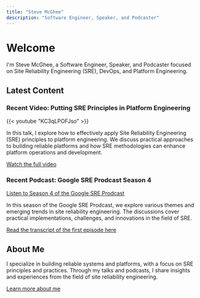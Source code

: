 ```yaml
---
title: "Steve McGhee"
description: "Software Engineer, Speaker, and Podcaster"
---
```


# Welcome

I'm Steve McGhee, a Software Engineer, Speaker, and Podcaster focused on Site Reliability Engineering (SRE), DevOps, and Platform Engineering.

## Latest Content

### Recent Video: Putting SRE Principles in Platform Engineering

{{< youtube "KC3qLPOFJso" >}}

In this talk, I explore how to effectively apply Site Reliability Engineering (SRE) principles to platform engineering. We discuss practical approaches to building reliable platforms and how SRE methodologies can enhance platform operations and development.

[Watch the full video](https://www.youtube.com/watch?v=KC3qLPOFJso)

### Recent Podcast: Google SRE Prodcast Season 4

[Listen to Season 4 of the Google SRE Prodcast](https://sre.google/prodcast/#season4)

In this season of the Google SRE Prodcast, we explore various themes and emerging trends in site reliability engineering. The discussions cover practical implementations, challenges, and innovations in the field of SRE.

[Read the transcript of the first episode here](https://sre.google/prodcast/transcripts/sre-prodcast-04-00/)

## About Me

I specialize in building reliable systems and platforms, with a focus on SRE principles and practices. Through my talks and podcasts, I share insights and experiences from the field of site reliability engineering.

[Learn more about me](/about/) 